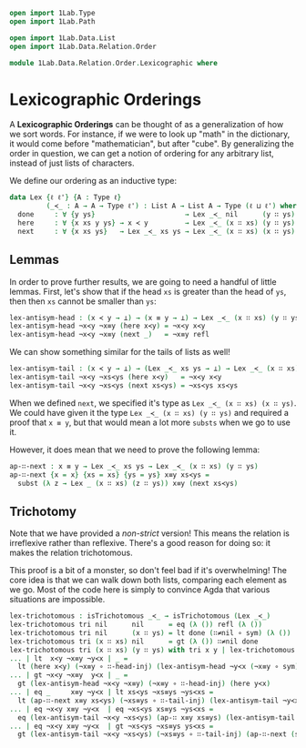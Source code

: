 ```agda
open import 1Lab.Type
open import 1Lab.Path

open import 1Lab.Data.List
open import 1Lab.Data.Relation.Order

module 1Lab.Data.Relation.Order.Lexicographic where
```

# Lexicographic Orderings

A **Lexicographic Orderings** can be thought of as a generalization of how we sort words.
For instance, if we were to look up "math" in the dictionary, it would come
before "mathematician", but after "cube". By generalizing the order in question,
we can get a notion of ordering for any arbitrary list, instead of just lists of characters.

We define our ordering as an inductive type:

```agda
data Lex {ℓ ℓ'} {A : Type ℓ}
         (_≺_ : A → A → Type ℓ') : List A → List A → Type (ℓ ⊔ ℓ') where
  done     : ∀ {y ys}                      → Lex _≺_ nil      (y ∷ ys)
  here     : ∀ {x xs y ys} → x ≺ y         → Lex _≺_ (x ∷ xs) (y ∷ ys)
  next     : ∀ {x xs ys}   → Lex _≺_ xs ys → Lex _≺_ (x ∷ xs) (x ∷ ys)
```


<!--
```agda
private
  variable
    ℓ ℓ'  : Level
    A     : Type ℓ
    _≺_   : A → A → Type ℓ'
    x y   : A
    xs ys : List A
```
-->

## Lemmas

In order to prove further results, we are going to need a handful of little lemmas.
First, let's show that if the head `xs` is greater than the head of `ys`, then
then `xs` cannot be smaller than `ys`:

```agda
lex-antisym-head : (x ≺ y → ⊥) → (x ≡ y → ⊥) → Lex _≺_ (x ∷ xs) (y ∷ ys) → ⊥
lex-antisym-head ¬x≺y ¬x≡y (here x≺y) = ¬x≺y x≺y
lex-antisym-head ¬x≺y ¬x≡y (next _)   = ¬x≡y refl
```

We can show something similar for the tails of lists as well!

```agda
lex-antisym-tail : (x ≺ y → ⊥) → (Lex _≺_ xs ys → ⊥) → Lex _≺_ (x ∷ xs) (y ∷ ys) → ⊥
lex-antisym-tail ¬x≺y ¬xs≺ys (here x≺y)   = ¬x≺y x≺y
lex-antisym-tail ¬x≺y ¬xs≺ys (next xs≺ys) = ¬xs≺ys xs≺ys
```

When we defined `next`, we specified it's type as `Lex _≺_ (x ∷ xs) (x ∷ ys)`.
We could have given it the type `Lex _≺_ (x ∷ xs) (y ∷ ys)` and required a proof
that `x ≡ y`, but that would mean a lot more `substs` when we go to use it.

However, it does mean that we need to prove the following lemma:

```agda
ap-∷-next : x ≡ y → Lex _≺_ xs ys → Lex _≺_ (x ∷ xs) (y ∷ ys)
ap-∷-next {x = x} {xs = xs} {ys = ys} x≡y xs≺ys =
  subst (λ z → Lex _ (x ∷ xs) (z ∷ ys)) x≡y (next xs≺ys)
```

## Trichotomy

Note that we have provided a _non-strict_ version! This means the relation
is irreflexive rather than reflexive. There's a good reason for doing so:
it makes the relation trichotomous.

This proof is a bit of a monster, so don't feel bad if it's
overwhelming! The core idea is that we can walk down both lists,
comparing each element as we go. Most of the code here is
simply to convince Agda that various situations are impossible.

```agda
lex-trichotomous : isTrichotomous _≺_ → isTrichotomous (Lex _≺_)
lex-trichotomous tri nil      nil      = eq (λ ()) refl (λ ())
lex-trichotomous tri nil      (x ∷ ys) = lt done (∷≠nil ∘ sym) (λ ())
lex-trichotomous tri (x ∷ xs) nil      = gt (λ ()) ∷≠nil done
lex-trichotomous tri (x ∷ xs) (y ∷ ys) with tri x y | lex-trichotomous tri xs ys
... | lt  x≺y ¬x≡y ¬y≺x | _ =
  lt (here x≺y) (¬x≡y ∘ ∷-head-inj) (lex-antisym-head ¬y≺x (¬x≡y ∘ sym))
... | gt ¬x≺y ¬x≡y  y≺x | _ =
  gt (lex-antisym-head ¬x≺y ¬x≡y) (¬x≡y ∘ ∷-head-inj) (here y≺x)
... | eq _     x≡y ¬y≺x | lt xs≺ys ¬xs≡ys ¬ys≺xs =
  lt (ap-∷-next x≡y xs≺ys) (¬xs≡ys ∘ ∷-tail-inj) (lex-antisym-tail ¬y≺x ¬ys≺xs)
... | eq ¬x≺y x≡y ¬y≺x  | eq ¬xs≺ys xs≡ys ¬ys≺xs =
  eq (lex-antisym-tail ¬x≺y ¬xs≺ys) (ap-∷ x≡y xs≡ys) (lex-antisym-tail ¬y≺x ¬ys≺xs)
... | eq ¬x≺y x≡y ¬y≺x  | gt ¬xs≺ys ¬xs≡ys ys≺xs =
  gt (lex-antisym-tail ¬x≺y ¬xs≺ys) (¬xs≡ys ∘ ∷-tail-inj) (ap-∷-next (sym x≡y) ys≺xs)
```

